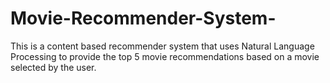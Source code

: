 # Movie-Recommender-System-
This is a content based recommender system that uses Natural Language Processing to provide the top 5 movie recommendations based on a movie selected by the user. 

